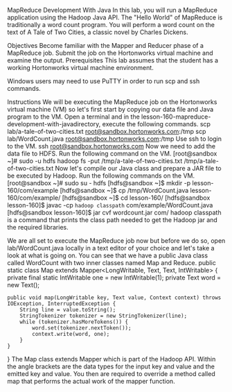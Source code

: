 MapReduce Development With Java
In this lab, you will run a MapReduce application using the Hadoop Java API. The "Hello World" of MapReduce is traditionally a word count program. You will perform a word count on the text of A Tale of Two Cities, a classic novel by Charles Dickens.

Objectives
Become familiar with the Mapper and Reducer phase of a MapReduce job.
Submit the job on the Hortonworks virtual machine and examine the output.
Prerequisites
This lab assumes that the student has a working Hortonworks virtual machine environment.

Windows users may need to use PuTTY in order to run scp and ssh commands.

Instructions
We will be executing the MapReduce job on the Hortonworks virtual machine (VM) so let's first start by copying our data file and Java program to the VM. Open a terminal and in the lesson-160-mapreduce-development-with-javadirectory, execute the following commands.
scp lab/a-tale-of-two-cities.txt root@sandbox.hortonworks.com:/tmp
scp lab/WordCount.java root@sandbox.hortonworks.com:/tmp
Use ssh to login to the VM.
ssh root@sandbox.hortonworks.com
Now we need to add the data file to HDFS. Run the following command on the VM.
[root@sandbox ~]# sudo -u hdfs hadoop fs -put /tmp/a-tale-of-two-cities.txt /tmp/a-tale-of-two-cities.txt
Now let's compile our Java class and prepare a JAR file to be executed by Hadoop. Run the following commands on the VM.
[root@sandbox ~]# sudo su - hdfs
[hdfs@sandbox ~]$ mkdir -p lesson-160/com/example
[hdfs@sandbox ~]$ cp /tmp/WordCount.java lesson-160/com/example/
[hdfs@sandbox ~]$ cd lesson-160/
[hdfs@sandbox lesson-160]$ javac -cp `hadoop classpath` com/example/WordCount.java
[hdfs@sandbox lesson-160]$ jar cvf wordcount.jar com/
hadoop classpath is a command that prints the class path needed to get the Hadoop jar and the required libraries.

We are all set to execute the MapReduce job now but before we do so, open lab/WordCount.java locally in a text editor of your choice and let's take a look at what is going on. You can see that we have a public Java class called WordCount with two inner classes named Map and Reduce.
public static class Map extends Mapper<LongWritable, Text, Text, IntWritable> {
    private final static IntWritable one = new IntWritable(1);
    private Text word = new Text();

    public void map(LongWritable key, Text value, Context context) throws IOException, InterruptedException {
        String line = value.toString();
        StringTokenizer tokenizer = new StringTokenizer(line);
        while (tokenizer.hasMoreTokens()) {
            word.set(tokenizer.nextToken());
            context.write(word, one);
        }
    }
}
The Map class extends Mapper which is part of the Hadoop API. Within the angle brackets are the data types for the input key and value and the emitted key and value. You then are required to override a method called map that performs the actual work of the mapper function.
